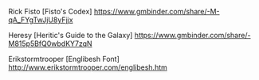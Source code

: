 Rick Fisto [Fisto's Codex] <https://www.gmbinder.com/share/-M-qA_FYgTwJjU8yFjjx>

Heresy [Heritic's Guide to the Galaxy] <https://www.gmbinder.com/share/-M815p5BfQ0wbdKY7zqN>

Erikstormtrooper [Englibesh Font] <http://www.erikstormtrooper.com/englibesh.htm>
